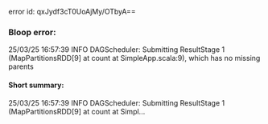 error id: qxJydf3cT0UoAjMy/OTbyA==
### Bloop error:

25/03/25 16:57:39 INFO DAGScheduler: Submitting ResultStage 1 (MapPartitionsRDD[9] at count at SimpleApp.scala:9), which has no missing parents
#### Short summary: 

25/03/25 16:57:39 INFO DAGScheduler: Submitting ResultStage 1 (MapPartitionsRDD[9] at count at Simpl...